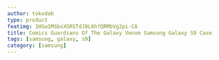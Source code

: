 ```yaml
---
author: tokodab
type: product
featimg: 1HSw1MSbsXGRSTdJ8L6hfQRMbVg2pi-CA
title: Comics Guardians Of The Galaxy Venom Samsung Galaxy S9 Case
tags: [samsung, galaxy, s9]
category: [samsung]
---
```

